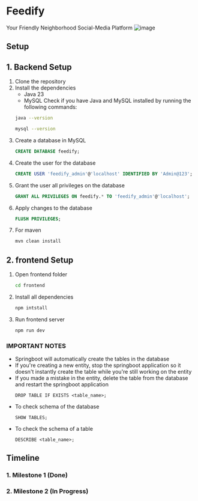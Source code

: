 # Feedify
Your Friendly Neighborhood Social-Media Platform
![image](https://github.com/user-attachments/assets/453d2a1f-5f5f-44e9-8a2b-e107cea969cd)



## Setup
## 1. Backend Setup
1. Clone the repository
2. Install the dependencies
    - Java 23
    - MySQL
    Check if you have Java and MySQL installed by running the following commands:
    ```bash
    java --version
    ```
    ```bash
    mysql --version
    ```
3. Create a database in MySQL
    ```sql
    CREATE DATABASE feedify;
    ```
4. Create the user for the database
    ```sql
    CREATE USER 'feedify_admin'@'localhost' IDENTIFIED BY 'Admin@123';
    ```
5. Grant the user all privileges on the database
    ```sql
    GRANT ALL PRIVILEGES ON feedify.* TO 'feedify_admin'@'localhost';
    ```
6. Apply changes to the database
    ```sql
    FLUSH PRIVILEGES;
    ``` 
7. For maven 
    ```bash
    mvn clean install
    ```
## 2. frontend Setup

1. Open frontend folder
    ```bash
    cd frontend
    ```
2. Install all dependencies
    ```bash
    npm intstall
    ``` 
3. Run frontend server
    ```bash
    npm run dev
    ```    
### IMPORTANT NOTES
- Springboot will automatically create the tables in the database
- If you're creating a new entity, stop the springboot application so it doesn't instantly create the table while you're still working on the entity
- If you made a mistake in the entity, delete the table from the database and restart the springboot application
    ```
    DROP TABLE IF EXISTS <table_name>;
    ```
- To check schema of the database
    ```
    SHOW TABLES;
    ```
- To check the schema of a table
    ```
    DESCRIBE <table_name>;
    ```

## Timeline
### 1. Milestone 1 (Done)
### 2. Milestone 2 (In Progress)
